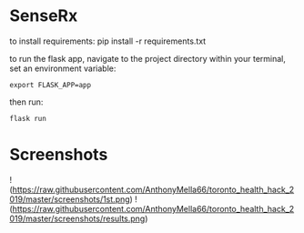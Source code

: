 # SenseRx
to install requirements: pip install -r requirements.txt

to run the flask app, navigate to the project directory within your terminal, set an environment variable:

```export FLASK_APP=app```

then run:

```flask run```

# Screenshots

!(https://raw.githubusercontent.com/AnthonyMella66/toronto_health_hack_2019/master/screenshots/1st.png)
!(https://raw.githubusercontent.com/AnthonyMella66/toronto_health_hack_2019/master/screenshots/results.png)
